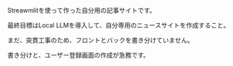 Streawmlitを使って作った自分用の記事サイトです。

最終目標はLocal LLMを導入して、自分専用のニュースサイトを作成すること。

まだ、突貫工事のため、フロントとバックを書き分けていません。

書き分けと、ユーザー登録画面の作成が急務です。
